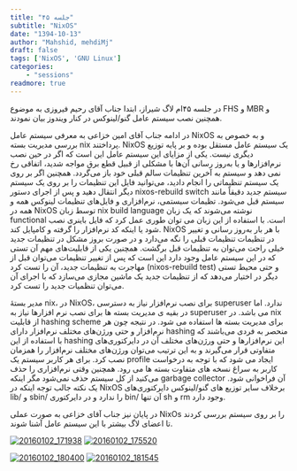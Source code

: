 ```yaml
---
title: "جلسه ۴۵"
subtitle: "NixOS"
date: "1394-10-13"
author: "Mahshid, mehdiMj"
draft: false
tags: ['NixOS', 'GNU Linux']
categories:
    - "sessions"
readmore: true
---
```

در جلسه ۴۵ام لاگ شیراز، ابتدا جناب آقای رحیم فیروزی به موضوع FHS و MBR و همچنین نصب سیستم عامل گنو/لینوکس در کنار ویندوز بیان نمودند.

در ادامه جناب آقای امین خزاعی به معرفی سیستم عامل NixOS و به خصوص به بررسی مدیریت بسته nix پرداختند. NixOS یک سیستم عامل مستقل بوده و بر پایه توزیع دیگری نیست. یکی از مزایای این سیستم عامل این است که اگر در حین نصب نرم‌افزارها و یا به‌روز رسانی آن‌ها با مشکلی از قبیل قطع برق مواجه شدید، اتفاقی رخ نمی دهد و سیستم به آخرین تنظیمات سالم قبلی خود باز می‌گردد. همچنین اگر بر روی یک سیستم تنظیماتی را انجام دادید، می‌توانید فایل این تنظیمات را بر روی یک سیستم دیگر انتقال دهید و پس از اجرای دستور nixos-rebuild switch سیستم جدید دقیقاً مانند سیستم قبل می‌شود. تظیمات سیستمی، نرم‌افزاری و فایل‌های تنظیمات لینوکس همه و همه در NixOS توسط زبان nix build language نوشته می‌شوند که یک زبان functional است. با استفاده از این زبان می توان طوری عمل کرد که فایل باینری نصب شود یا اینکه کد نرم‌افزار را گرفته و کامپایل کند. NixOS با هر بار به‌روز رسانی و تغییر در تنظیمات تنظیمات قبلی را نگه می‌دارد و در صورت بروز مشکل در تنظیمات جدید خیلی راحت می‌توان به تنظیمات قبل برگشت. همچنین یکی از قابلیت‌های مهم آن تستی که در این سیستم عامل وجود دارد این است که پس از تغییر تنظیمات می‌توان قبل از مهاجرت به تنظیمات جدید، آن را تست کرد (nixos-rebuild test) و حتی محیط تستی دیگر در اختیار می‌دهد که از تنظیمات جدید یک ماشین مجازی می‌سازد که با اجرای آن می‌توان تنظمیات جدید را تست کرد.

مدیر بستهٔ nix، در NixOS، برای نصب نرم‌افزار نیاز به دسترسی superuser ندارد. اما در بقیه ی مدیریت بسته ها برای نصب نرم افزارها نیاز به superuser می باشد. در nix از قابلیت hashing scheme برای مدیریت بسته ها استفاده می شود. در نتیجه چون هر نرم‌افزار و حتی ورژن‌های مختلف نرم‌افزار دارای hashing منحصر به فردی می‌باشند که با استفاده از این hashing این نرم‌افزارها و حتی ورژن‌های مختلف آن در دایرکتوری‌های متفاوتی قرار می‌گیرند و به این ترتیب می‌توان ورژن‌های مختلف نرم‌افزار را همزمان نصب کرد. برای هر کاربر سیستم یک profile ایجاد می شود که با توجه به درخواست کاربر به سراغ نسخه های متفاوت بسته ها می رود. همچنین وقتی نرم‌افزاری را حذف می‌کنید از کل سیستم حذف نمی‌شود مگر اینکه garbage collector آن فراخوانی شود. یک نکته جالب توجه اینکه در NixOS برخلاف سایر توزیع های گنو‌‌/لینوکس دایرکتوری‌های lib/ و sbin/ را ندارد و در دایرکتوری bin/ آن تنها sh و rm وجود دارد.

در پایان نیز جناب آقای خزاعی به صورت عملی NixOs را بر روی سیستم بررسی کردند تا اعضای لاگ بیشتر با این سیستم عامل آشنا شوند.

<!-- FIXME missing file
فایل ارائه: [nix](https://shirazlug.ir/wp-content/uploads/2016/01/nix.odp)
-->

[![20160102_171938](../../img/9df4817c-fdbb-11e6-86dd-a088b4d860141488289293.2137632.jpg)](../../img/9df4817c-fdbb-11e6-86dd-a088b4d860141488289293.2137632.jpg)
[![20160102_175520](../../img/9df483a2-fdbb-11e6-86dd-a088b4d860141488289293.2138076.jpg)](../../img/9df483a2-fdbb-11e6-86dd-a088b4d860141488289293.2138076.jpg)

[![20160102_180400](../../img/9df48528-fdbb-11e6-86dd-a088b4d860141488289293.2138448.jpg)](../../img/9df48528-fdbb-11e6-86dd-a088b4d860141488289293.2138448.jpg)
[![20160102_181545](../../img/9df48686-fdbb-11e6-86dd-a088b4d860141488289293.213881.jpg)](../../img/9df48686-fdbb-11e6-86dd-a088b4d860141488289293.213881.jpg)
